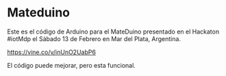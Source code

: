 # Mateduino

Este es el código de Arduino para el MateDuino presentado en el Hackaton #iotMdp el Sábado 13 de Febrero en Mar del Plata, Argentina.

https://vine.co/v/inUnO2UabP6

El código puede mejorar, pero esta funcional.